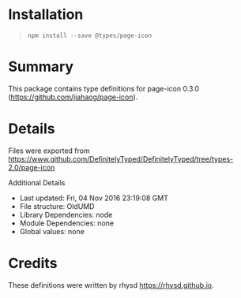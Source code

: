 # Installation
> `npm install --save @types/page-icon`

# Summary
This package contains type definitions for page-icon 0.3.0 (https://github.com/jiahaog/page-icon).

# Details
Files were exported from https://www.github.com/DefinitelyTyped/DefinitelyTyped/tree/types-2.0/page-icon

Additional Details
 * Last updated: Fri, 04 Nov 2016 23:19:08 GMT
 * File structure: OldUMD
 * Library Dependencies: node
 * Module Dependencies: none
 * Global values: none

# Credits
These definitions were written by rhysd <https://rhysd.github.io>.
